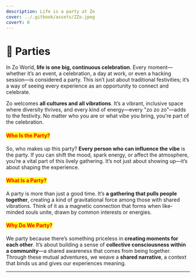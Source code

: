 ```yaml
---
description: Life is a party at Zo
cover: ../.gitbook/assets/ZZo.jpeg
coverY: 0
---
```


# 👯 Parties

In Zo World, **life is one big, continuous celebration**. Every moment—whether it’s an event, a celebration, a day at work, or even a hacking session—is considered a party. This isn’t just about traditional festivities; it’s a way of seeing every experience as an opportunity to connect and celebrate.

Zo welcomes **all cultures and all vibrations**. It’s a vibrant, inclusive space where diversity thrives, and every kind of energy—every "zo zo zo"—adds to the festivity. No matter who you are or what vibe you bring, you’re part of the celebration.

#### <mark style="color:red;">Who Is the Party?</mark>

So, who makes up this party? **Every person who can influence the vibe** is the party. If you can shift the mood, spark energy, or affect the atmosphere, you’re a vital part of this lively gathering. It’s not just about showing up—it’s about shaping the experience.

#### <mark style="color:red;">What Is a Party?</mark>

A party is more than just a good time. It’s **a gathering that pulls people together**, creating a kind of gravitational force among those with shared vibrations. Think of it as a magnetic connection that forms when like-minded souls unite, drawn by common interests or energies.

#### <mark style="color:red;">Why Do We Party?</mark>

We party because there’s something priceless in **creating moments for each other**. It’s about building a sense of **collective consciousness within a community**—a shared awareness that comes from being together. Through these mutual adventures, we weave a **shared narrative**, a context that binds us and gives our experiences meaning.

***
